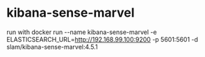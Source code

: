 # kibana-sense-marvel

run with 
docker run --name kibana-sense-marvel   -e ELASTICSEARCH_URL=http://192.168.99.100:9200 -p 5601:5601 -d slam/kibana-sense-marvel:4.5.1
